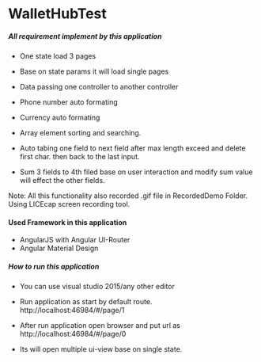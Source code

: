# WalletHubTest
##### All requirement implement by this application #####

- One state load 3 pages

- Base on state params it will load single pages

- Data passing one controller to another controller

- Phone number auto formating

- Currency auto formating

- Array element sorting and searching.

- Auto tabing one field to next field after max length exceed and delete first char. then back to the last input.

- Sum 3 fields to 4th filed base on user interaction and modify sum value will effect the other fields.



Note: All this functionality also recorded .gif file in RecordedDemo Folder. Using LICEcap screen recording tool.

#### Used Framework in this application ######

- AngularJS with Angular UI-Router
- Angular Material Design



##### How to run this application #######

- You can use visual studio 2015/any other editor

- Run application as start by default route. http://localhost:46984/#/page/1

- After run application open browser and put url as http://localhost:46984/#/page/0

- Its will open multiple ui-view base on single state.

